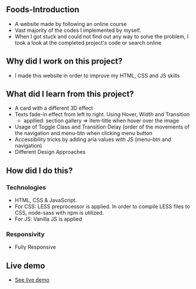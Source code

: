 ## Foods-Introduction
<ul>
<li>A website made by following an online course</li>
<li>Vast majority of the codes I implemented by myself.</li>
<li>When I got stuck and could not find out any way to solve the problem, I took a look at the completed project's code or search online</li>
</ul>

## Why did I work on this project?
<ul>
<li>I made this website in order to improve my HTML, CSS and JS skills</li>
</ul>

## What did I learn from this project?
<ul>
<li>A card with a different 3D effect</li>
<li>Texts fade-in effect from left to right. Using Hover, Width and Transition
  <ul>
    <li>appllied: section gallery => item-title when hover over the image</li>
  </ul>
  </li>
<li>Usage of Toggle Class and Transition Delay (order of the movements of the navigation and menu-btn when clicking menu button</li>
<li>Accessibility tricks by adding aria values with JS (menu-btn and navigation)</li>
<li>Different Design Approaches</li>
</ul>

## How did I do this?
### Technologies
<ul>
<li>HTML, CSS & JavaScript.</li>
<li>For CSS: LESS preprocessor is applied. In order to compile LESS files to CSS, node-sass with npm is utilized.</li>
<li>For JS: Vanilla JS is applied</li>
</ul>

### Responsivity
<ul>
<li>Fully Responsive</li>
</ul>

## Live demo
<ul> 
<li><a href="https://foods-gokseloz.vercel.app/" target="_blank">See live demo</a></li>
</ul>
